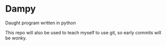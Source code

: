 # Dampy
Daught program written in python

This repo will also be used to teach myself to use git, so early commits will be wonky. 
